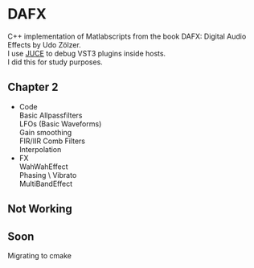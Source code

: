 # DAFX
 C++ implementation of Matlabscripts from the book DAFX: Digital Audio Effects by Udo Zölzer. \
 I use [JUCE](https://juce.com/get-juce/) to debug VST3 plugins inside hosts. \
 I did this for study purposes. 
 
## Chapter 2
 - Code \
 Basic Allpassfilters \
 LFOs (Basic Waveforms) \
 Gain smoothing \
 FIR/IIR Comb Filters \
 Interpolation
 - FX \
 WahWahEffect \
 Phasing \ 
 Vibrato \
 MultiBandEffect

## Not Working


## Soon
Migrating to cmake
